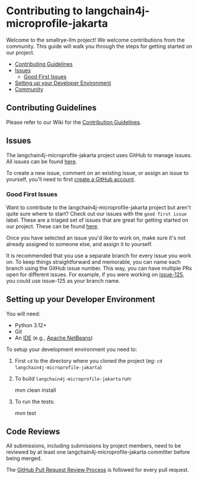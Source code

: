 Contributing to langchain4j-microprofile-jakarta
===================================================

Welcome to the smallrye-llm project! We welcome contributions from the community. This guide will walk you through the steps for getting started on our project.

- [Contributing Guidelines](#contributing-guidelines)
- [Issues](#issues)
  - [Good First Issues](#good-first-issues)
- [Setting up your Developer Environment](#setting-up-your-developer-environment)
- [Community](#community)

## Contributing Guidelines

Please refer to our Wiki for the [Contribution Guidelines](https://github.com/langchain4j/langchain4j-microprofile-jakarta).


## Issues
The langchain4j-microprofile-jakarta project uses GitHub to manage issues. All issues can be found [here](https://github.com/langchain4j/langchain4j-microprofile-jakarta/issues). 

To create a new issue, comment on an existing issue, or assign an issue to yourself, you'll need to first [create a GitHub account](https://github.com/).


### Good First Issues
Want to contribute to the langchain4j-microprofile-jakarta project but aren't quite sure where to start? Check out our issues with the `good first issue` label. These are a triaged set of issues that are great for getting started on our project. These can be found [here](https://github.com/langchain4j/langchain4j-microprofile-jakarta/labels/good%20first%20issue). 

Once you have selected an issue you'd like to work on, make sure it's not already assigned to someone else, and assign it to yourself.

It is recommended that you use a separate branch for every issue you work on. To keep things straightforward and memorable, you can name each branch using the GitHub issue number. This way, you can have multiple PRs open for different issues. For example, if you were working on [issue-125](https://github.com/langchain4j/langchain4j-microprofile-jakarta/issues/125), you could use issue-125 as your branch name.

## Setting up your Developer Environment
You will need:

* Python 3.12+
* Git
* An [IDE](https://en.wikipedia.org/wiki/Comparison_of_integrated_development_environments#Java)
(e.g., [Apache NetBeans](https://netbeans.apache.org/))

To setup your development environment you need to:

1. First `cd` to the directory where you cloned the project (eg: `cd langchain4j-microprofile-jakarta`)

2. To build `langchain4j-microprofile-jakarta` run:
    
    mvn clean install


3. To run the tests:   
        

    mvn test
        

## Code Reviews

All submissions, including submissions by project members, need to be reviewed by at least one langchain4j-microprofile-jakarta committer before being merged.

The [GitHub Pull Request Review Process](https://docs.github.com/en/pull-requests/collaborating-with-pull-requests/reviewing-changes-in-pull-requests/about-pull-request-reviews) is followed for every pull request.